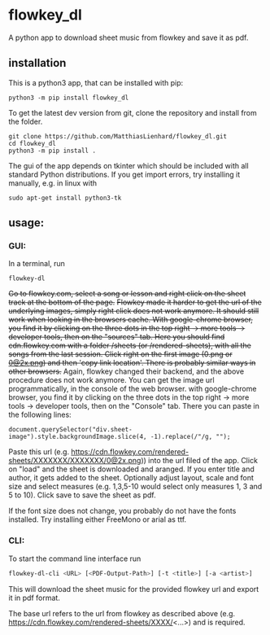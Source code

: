 # flowkey_dl

A python app to download sheet music from flowkey and save it as pdf.

## installation

This is a python3 app, that can be installed with pip:

```
python3 -m pip install flowkey_dl
```

To get the latest dev version from git, clone the repository and install from the folder. 
```
git clone https://github.com/MatthiasLienhard/flowkey_dl.git
cd flowkey_dl
python3 -m pip install .
```

The gui of the app depends on tkinter which should be included with all standard Python distributions. If you get import errors, try installing it manually, e.g. in linux with

```
sudo apt-get install python3-tk
```

## usage:

### GUI:

In a terminal, run

```
flowkey-dl
```

~~Go to flowkey.com, select a song or lesson and right click on the sheet track at the bottom of the page.~~
~~Flowkey made it harder to get the url of the underlying images, simply right click does not work anymore. It should still work when looking in the browsers cache. With google-chrome browser, you find it by clicking on the three dots in the top right -> more tools -> developer tools, then on the "sources" tab. Here you should find cdn.flowkey.com with a folder /sheets (or /rendered-sheets), with all the songs from the last session. Click right on the first image (0.png or 0@2x.png) and then 'copy link location'. There is probably similar ways in other browsers.~~
Again, flowkey changed their backend, and the above procedure does not work anymore. You can get the image url programmatically, in the console of the web browser. with google-chrome browser, you find it by clicking on the three dots in the top right -> more tools -> developer tools, then on the "Console" tab. There you can paste in the following lines:
```
document.querySelector("div.sheet-image").style.backgroundImage.slice(4, -1).replace(/"/g, "");
```

Paste this url (e.g. https://cdn.flowkey.com/rendered-sheets/XXXXXXX/XXXXXXX/0@2x.png)) into the url filed of the app. Click on "load" and the sheet is downloaded and aranged. If you enter title and author, it gets added to the sheet. Optionally adjust layout, scale and font size and select measures (e.g. 1,3,5-10 would select only measures 1, 3 and 5 to 10). Click save to save the sheet as pdf.

If the font size does not change, you probably do not have the fonts installed. Try installing either FreeMono or arial as ttf.

### CLI:

To start the command line interface run

```bash
flowkey-dl-cli <URL> [<PDF-Output-Path>] [-t <title>] [-a <artist>]
```

This will download the sheet music for the provided flowkey url and export it in pdf format.

The base url refers to the url from flowkey as described above (e.g. https://cdn.flowkey.com/rendered-sheets/XXXX/<...>) and is required.
